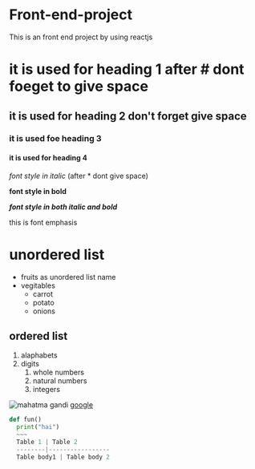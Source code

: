 # Front-end-project
This is an front end project by using  reactjs
# it is used for heading 1 after # dont foeget to give space
## it is used for heading 2 don't forget give space
### it is used foe heading 3
#### it is used for heading 4
*font style in italic* (after * dont give space)

**font style in bold**

***font style in both italic and bold***

this is font emphasis
# unordered list
* fruits as unordered list name
* vegitables
  * carrot
  * potato
  * onions
## ordered list
1. alaphabets
2. digits
    1. whole numbers
    2. natural numbers
     3. integers
  
  ![ mahatma gandi](https://upload.wikimedia.org/wikipedia/commons/7/7a/Mahatma-Gandhi%2C_studio%2C_1931.jpg)
  [google](https://www.google.com/)
  ~~~python
  def fun()
    print("hai")
    ~~~
    Table 1 | Table 2
    --------|-----------------
    Table body1 | Table body 2
    
    
  
